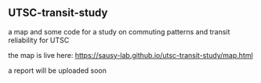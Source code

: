 ## UTSC-transit-study

a map and some code for a study on commuting patterns and transit reliability for UTSC

the map is live here: https://sausy-lab.github.io/utsc-transit-study/map.html

a report will be uploaded soon
